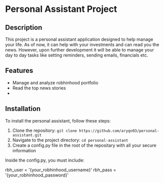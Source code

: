 # Personal Assistant Project

## Description
This project is a personal assistant application designed to help manage your life. As of now, it can help with your investments and can read you the news. However, upon further development it will be able to manage your day to day tasks like setting reminders, sending emails, financials etc. 

## Features
- Manage and analyze robhinhood portfolio
- Read the top news stories
- 

## Installation
To install the personal assistant, follow these steps:

1. Clone the repository: `git clone https://github.com/aryqn03/personal-assistant.git`
2. Navigate to the project directory: `cd personal-assistant`
3. Create a config.py file in the root of the repositary with all your secure information

Inside the config.py, you must include:

rbh_user = '{your_robhinhood_username}'
rbh_pass = '{your_robhinhood_password}'